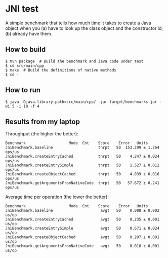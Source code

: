 # JNI test
A simple benchmark that tells how much time it takes to create a Java object
when you (a) have to look up the class object and the constructor id;
(b) already have them.

## How to build
```$bash
$ mvn package  # Build the benchmark and Java code under test
$ cd src/main/cpp
$ make  # Build the definitions of native methods
$ cd -
```

## How to run
```$bash
$ java -Djava.library.path=src/main/cpp/ -jar target/benchmarks.jar -wi 5 -i 10 -f 4
```

## Results from my laptop
Throughput (the higher the better):
```
Benchmark                   Mode  Cnt    Score    Error   Units
JniBenchmark.baseline                    thrpt   50  153.299 ± 1.264  ops/us
JniBenchmark.createEntryCached           thrpt   50    4.247 ± 0.024  ops/us
JniBenchmark.createEntrySimple           thrpt   50    1.527 ± 0.012  ops/us
JniBenchmark.createObjectCached          thrpt   50    4.839 ± 0.016  ops/us
JniBenchmark.getArgumentsFromNativeCode  thrpt   50   57.672 ± 0.241  ops/us

```

Average time per operation (the lower the better):
```
Benchmark                   Mode  Cnt    Score    Error   Units
JniBenchmark.baseline                     avgt   50    0.008 ± 0.002   us/op
JniBenchmark.createEntryCached            avgt   50    0.235 ± 0.001   us/op
JniBenchmark.createEntrySimple            avgt   50    0.671 ± 0.024   us/op
JniBenchmark.createObjectCached           avgt   50    0.207 ± 0.001   us/op
JniBenchmark.getArgumentsFromNativeCode   avgt   50    0.018 ± 0.001   us/op

```